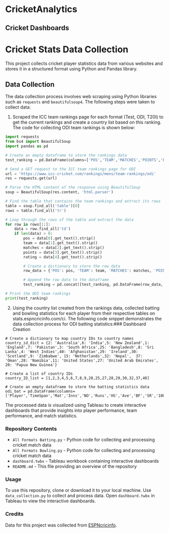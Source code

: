 # CricketAnalytics

## Cricket Dashboards

# Cricket Stats Data Collection

This project collects cricket player statistics data from various websites and stores it in a structured format using Python and Pandas library. 

## Data Collection

The data collection process involves web scraping using Python libraries such as `requests` and `beautifulsoup4`. The following steps were taken to collect data:

1. Scraped the ICC team rankings page for each format (Test, ODI, T20I) to get the current rankings and create a country list based on this ranking. The code for collecting ODI team rankings is shown below:

```python
import requests
from bs4 import BeautifulSoup
import pandas as pd

# Create an empty dataframe to store the rankings data
test_ranking = pd.DataFrame(columns=['POS','TEAM','MATCHES','POINTS','RATING'])

# Send a GET request to the ICC team rankings page for ODI
url = 'https://www.icc-cricket.com/rankings/mens/team-rankings/odi'
res = requests.get(url)

# Parse the HTML content of the response using BeautifulSoup
soup = BeautifulSoup(res.content, 'html.parser')

# Find the table that contains the team rankings and extract its rows
table = soup.find_all('table')[0]
rows = table.find_all('tr')

# Loop through the rows of the table and extract the data
for row in rows[1:]:
    data = row.find_all('td')
    if len(data) > 0:
        pos = data[0].get_text().strip()
        team = data[1].get_text().strip()
        matches = data[2].get_text().strip()
        points = data[3].get_text().strip()
        rating = data[4].get_text().strip()

        # Create a dictionary to store the row data
        row_data = {'POS': pos, 'TEAM': team, 'MATCHES': matches, 'POINTS': points, 'RATING': rating}

        # Append the row data to the dataframe
        test_ranking = pd.concat([test_ranking, pd.DataFrame(row_data, index=[0])], ignore_index=True)

# Print the ODI team rankings
print(test_ranking)
```

2. Using the country list created from the rankings data, collected batting and bowling statistics for each player from their respective tables on stats.espncricinfo.com/ci. The following code snippet demonstrates the data collection process for ODI batting statistics:### Dashboard Creation

```
# Create a dictionary to map country IDs to country names
country_id_dict = {2: 'Australia',6: 'India',5: 'New Zealand',1: 'England',7: 'Pakistan',3: 'South Africa',25: 'Bangladesh',8: 'Sri Lanka',4: 'West Indies',40: 'Afghanistan',29: 'Ireland',30: 'Scotland',9: 'Zimbabwe', 15: 'Netherlands',32: 'Nepal',  37: 'Oman',28: 'Namibia',11: 'United States',27: 'United Arab Emirates', 20: 'Papua New Guinea'}

# Create a list of country IDs
country_ID_list = [1,2,3,4,5,6,7,8,9,20,25,27,28,29,30,32,37,40]

# Create an empty dataframe to store the batting statistics data
odi_bat = pd.DataFrame(columns=['Player','TimeSpan','Mat','Inns','NO','Runs','HS','Ave','BF','SR','100','50','0','4s','6s
```

The processed data is visualized using Tableau to create interactive dashboards that provide insights into player performance, team performance, and match statistics.

### Repository Contents

* `All Formats Batting.py` - Python code for collecting and processing cricket match data
* `All Formats Bowling.py` - Python code for collecting and processing cricket match data
* `dashboard.twbx` - Tableau workbook containing interactive dashboards
* `README.md` - This file providing an overview of the repository

### Usage

To use this repository, clone or download it to your local machine. Use `data_collection.py` to collect and process data. Open `dashboard.twbx` in Tableau to view the interactive dashboards.

### Credits

Data for this project was collected from [ESPNcricinfo](https://www.espncricinfo.com/).
